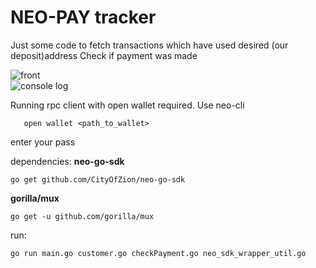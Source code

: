 # NEO-PAY tracker
Just some code to fetch transactions which have used desired (our deposit)address
Check if payment was made

![front](https://i.imgur.com/lqy0wOa.png "Kartinochka")  
![console log](https://i.imgur.com/wqAKLIe.png "Kartinochka2")

Running rpc client with open wallet required. Use neo-cli
```dotnet neo-cli.dll /rpc
   open wallet <path_to_wallet>
```  
enter your pass

dependencies: 
**neo-go-sdk**
```
go get github.com/CityOfZion/neo-go-sdk
```
**gorilla/mux**
```
go get -u github.com/gorilla/mux
```

run:
```
go run main.go customer.go checkPayment.go neo_sdk_wrapper_util.go
```
